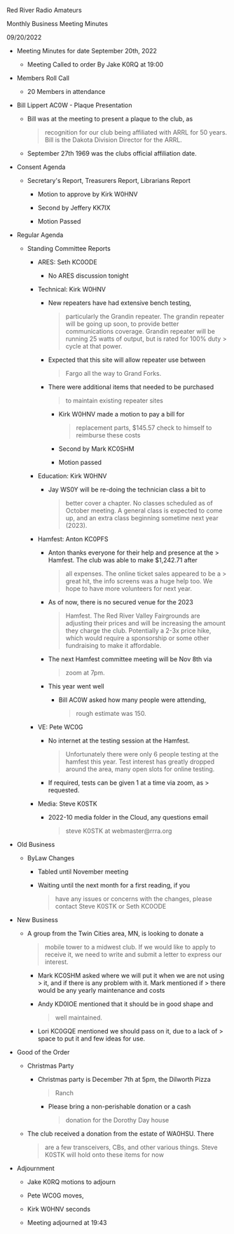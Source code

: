 Red River Radio Amateurs

Monthly Business Meeting Minutes

09/20/2022

-   Meeting Minutes for date September 20th, 2022

    -   Meeting Called to order By Jake K0RQ at 19:00

-   Members Roll Call

    -   20 Members in attendance

-   Bill Lippert AC0W - Plaque Presentation

    -   Bill was at the meeting to present a plaque to the club, as
        > recognition for our club being affiliated with ARRL for 50
        > years. Bill is the Dakota Division Director for the ARRL.

    -   September 27th 1969 was the clubs official affiliation date.

-   Consent Agenda

    -   Secretary\'s Report, Treasurers Report, Librarians Report

        -   Motion to approve by Kirk W0HNV

        -   Second by Jeffery KK7IX

        -   Motion Passed

-   Regular Agenda

    -   Standing Committee Reports

        -   ARES: Seth KC0ODE

            -   No ARES discussion tonight

        -   Technical: Kirk W0HNV

            -   New repeaters have had extensive bench testing,
                > particularly the Grandin repeater. The grandin
                > repeater will be going up soon, to provide better
                > communications coverage. Grandin repeater will be
                > running 25 watts of output, but is rated for 100% duty
                                > cycle at that power.

            -   Expected that this site will allow repeater use between
                > Fargo all the way to Grand Forks.

            -   There were additional items that needed to be purchased
                > to maintain existing repeater sites

                -   Kirk W0HNV made a motion to pay a bill for
                    > replacement parts, \$145.57 check to himself to
                    > reimburse these costs

                -   Second by Mark KC0SHM

                -   Motion passed

        -   Education: Kirk W0HNV

            -   Jay WS0Y will be re-doing the technician class a bit to
                > better cover a chapter. No classes scheduled as of
                > October meeting. A general class is expected to come
                > up, and an extra class beginning sometime next year
                > (2023).

        -   Hamfest: Anton KC0PFS

            -   Anton thanks everyone for their help and presence at the
                            > Hamfest. The club was able to make \$1,242.71 after
                > all expenses. The online ticket sales appeared to be a
                                > great hit, the info screens was a huge help too. We
                > hope to have more volunteers for next year.

            -   As of now, there is no secured venue for the 2023
                > Hamfest. The Red River Valley Fairgrounds are
                > adjusting their prices and will be increasing the
                > amount they charge the club. Potentially a 2-3x price
                > hike, which would require a sponsorship or some other
                > fundraising to make it affordable.

            -   The next Hamfest committee meeting will be Nov 8th via
                > zoom at 7pm.

            -   This year went well

                -   Bill AC0W asked how many people were attending,
                    > rough estimate was 150.

        -   VE: Pete WC0G

            -   No internet at the testing session at the Hamfest.
                > Unfortunately there were only 6 people testing at the
                > hamfest this year. Test interest has greatly dropped
                > around the area, many open slots for online testing.

            -   If required, tests can be given 1 at a time via zoom, as
                            > requested.

        -   Media: Steve K0STK

            -   2022-10 media folder in the Cloud, any questions email
                > steve K0STK at webmaster\@rrra.org

-   Old Business

    -   ByLaw Changes

        -   Tabled until November meeting

        -   Waiting until the next month for a first reading, if you
            > have any issues or concerns with the changes, please
            > contact Steve K0STK or Seth KC0ODE

-   New Business

    -   A group from the Twin Cities area, MN, is looking to donate a
        > mobile tower to a midwest club. If we would like to apply to
        > receive it, we need to write and submit a letter to express
        > our interest.

        -   Mark KC0SHM asked where we will put it when we are not using
                    > it, and if there is any problem with it. Mark mentioned if
                        > there would be any yearly maintenance and costs

        -   Andy KD0IOE mentioned that it should be in good shape and
            > well maintained.

        -   Lori KC0GQE mentioned we should pass on it, due to a lack of
                    > space to put it and few ideas for use.

-   Good of the Order

    -   Christmas Party

        -   Christmas party is December 7th at 5pm, the Dilworth Pizza
            > Ranch

            -   Please bring a non-perishable donation or a cash
                > donation for the Dorothy Day house

    -   The club received a donation from the estate of WA0HSU. There
        > are a few transceivers, CBs, and other various things. Steve
        > K0STK will hold onto these items for now

-   Adjournment

    -   Jake K0RQ motions to adjourn

    -   Pete WC0G moves,

    -   Kirk W0HNV seconds

    -   Meeting adjourned at 19:43
